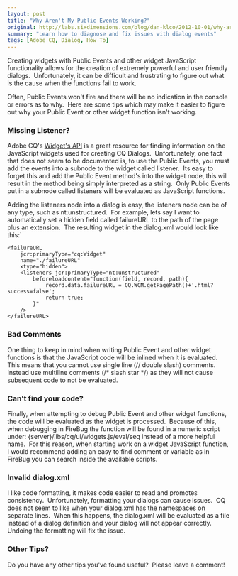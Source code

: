```yaml
---
layout: post
title: "Why Aren't My Public Events Working?"
original: http://labs.sixdimensions.com/blog/dan-klco/2012-10-01/why-arent-my-public-events-working
summary: "Learn how to diagnose and fix issues with dialog events"
tags: [Adobe CQ, Dialog, How To]
---
```


Creating widgets with Public Events and other widget JavaScript functionality allows for the creation of extremely powerful and user friendly dialogs.&nbsp; Unfortunately, it can be difficult and frustrating to figure out what is the cause when the functions fail to work.

Often, Public Events won't fire and there will be no indication in the console or errors as to why.&nbsp; Here are some tips which may make it easier to figure out why your Public Event or other widget function isn't working.

### Missing Listener?

Adobe CQ's [Widget's API][1] is a great resource for finding information on the JavaScript widgets used for creating CQ Dialogs.&nbsp; Unfortunately, one fact that does not seem to be documented is, to use the Public Events, you must add the events into a subnode to the widget called listener.&nbsp; Its easy to forget this and add the Public Event method's into the widget node, this will result in the method being simply interpreted as a string.&nbsp; Only Public Events put in a subnode called listeners will be evaluated as JavaScript functions.&nbsp;

Adding the listeners node into a dialog is easy, the listeners node can be of any type, such as nt:unstructured.&nbsp; For example, lets say I want to automatically set a hidden field called failureURL to the path of the page plus an extension.&nbsp; The resulting widget in the dialog.xml would look like this:`  

	<failureURL
		jcr:primaryType="cq:Widget"
		name="./failureURL"
		xtype="hidden">
		<listeners jcr:primaryType="nt:unstructured"
			beforeloadcontent="function(field, record, path){
				record.data.failureURL = CQ.WCM.getPagePath()+'.html?success=false';
				return true;
			}"
		/>
	</failureURL>

### Bad Comments

One thing to keep in mind when writing Public Event and other widget functions is that the JavaScript code will be inlined when it is evaluated.&nbsp; This means that you cannot use single line (// double slash) comments.&nbsp; Instead use multiline comments (/* slash star */) as they will not cause subsequent code to not be evaluated.

### Can't find your code?

Finally, when attempting to debug Public Event and other widget functions, the code will be evaluated as the widget is processed.&nbsp; Because of this, when debugging in FireBug the function will be found in a numeric script under: {server}/libs/cq/ui/widgets.js/eval/seq instead of a more helpful name.&nbsp; For this reason, when starting work on a widget JavaScript function, I would recommend adding an easy to find comment or variable as in FireBug you can search inside the available scripts.

### Invalid dialog.xml

I like code formatting, it makes code easier to read and promotes consistency.&nbsp; Unfortunately, formatting your dialogs can cause issues.&nbsp; CQ does not seem to like when your dialog.xml has the namespaces on separate lines.&nbsp; When this happens, the dialog.xml will be evaluated as a file instead of a dialog definition and your dialog will not appear correctly.&nbsp; Undoing the formatting will fix the issue.

### Other Tips?

Do you have any other tips you've found useful?&nbsp; Please leave a comment!

 [1]: http://dev.day.com/docs/en/cq/current/widgets-api/index.html "Adobe CQ Widget's API"  